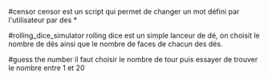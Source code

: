 #censor
censor est un script qui permet de changer un mot défini par l'utilisateur par des *

#rolling_dice_simulator
rolling dice est un simple lanceur de dé, on choisit le nombre de dés ainsi que le nombre de faces de chacun des dés.

#guess the number 
il faut choisir le nombre de tour puis essayer de trouver le nombre entre 1 et 20


